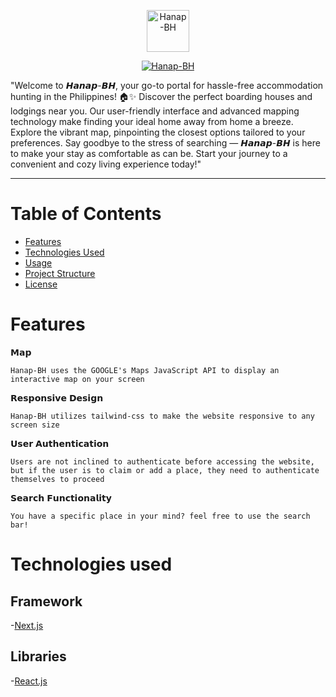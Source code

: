 <p align="center">
<a href="https://hanap-bh.vercel.app/" target="_blank">
<img src="https://github.com/Wilfreno09/Hanap-BH/blob/ce8c61423060c93d5c7a0d9827b2f6a10bdb99a6/public/logo.png" alt="Hanap-BH" style="height:7vw;" /><a/>
<p/>

<p align="center">
<a href="https://hanap-bh.vercel.app/"><img src="https://readme-typing-svg.demolab.com?font=Fira+Code&size=40&duration=1000&pause=1000&color=222222&center=true&vCenter=true&repeat=false&random=false&width=435&lines=%F0%9D%99%83%F0%9D%99%96%F0%9D%99%A3%F0%9D%99%96%F0%9D%99%A5-%F0%9D%98%BD%F0%9D%99%83" alt="Hanap-BH" /></a>
<p/>
<p>
 "Welcome to 𝙃𝙖𝙣𝙖𝙥-𝘽𝙃, your go-to portal for hassle-free accommodation hunting in the Philippines! 🏠✨ Discover the perfect boarding houses and lodgings near you. Our user-friendly interface and advanced mapping technology make finding your ideal home away from home a breeze. Explore the vibrant map, pinpointing the closest options tailored to your preferences. Say goodbye to the stress of searching — 𝙃𝙖𝙣𝙖𝙥-𝘽𝙃 is here to make your stay as comfortable as can be. Start your journey to a convenient and cozy living experience today!"
<p/>
  
<hr/>

# Table of Contents
- [Features](#Features)
- [Technologies Used](#technologies-used)
- [Usage](#usage)
- [Project Structure](#project-structure)
- [License](#license)


# Features
  𝗠𝗮𝗽

  
  `` Hanap-BH uses the GOOGLE's Maps JavaScript API to display an interactive map on your screen ``

  
   𝗥𝗲𝘀𝗽𝗼𝗻𝘀𝗶𝘃𝗲 𝗗𝗲𝘀𝗶𝗴𝗻

   
  `` Hanap-BH utilizes tailwind-css to make the website responsive to any screen size ``

  
   𝗨𝘀𝗲𝗿 𝗔𝘂𝘁𝗵𝗲𝗻𝘁𝗶𝗰𝗮𝘁𝗶𝗼𝗻

   
  `` Users are not inclined to authenticate before accessing the website, but if the user is to claim or add a place, they need to authenticate themselves to proceed ``

  
  𝗦𝗲𝗮𝗿𝗰𝗵 𝗙𝘂𝗻𝗰𝘁𝗶𝗼𝗻𝗮𝗹𝗶𝘁𝘆

  
  `` You have a specific place in your mind? feel free to use the search bar! ``



# Technologies used

## Framework
-[Next.js](https://nextjs.org/)

## Libraries
 -[React.js](https://react.dev/)
 

   
